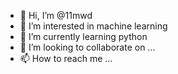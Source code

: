 - 👋 Hi, I’m @11mwd
- 👀 I’m interested in machine learning
- 🌱 I’m currently learning python
- 💞️ I’m looking to collaborate on ...
- 📫 How to reach me ...

<!---
11mwd/11mwd is a ✨ special ✨ repository because its `README.md` (this file) appears on your GitHub profile.
You can click the Preview link to take a look at your changes.
--->

